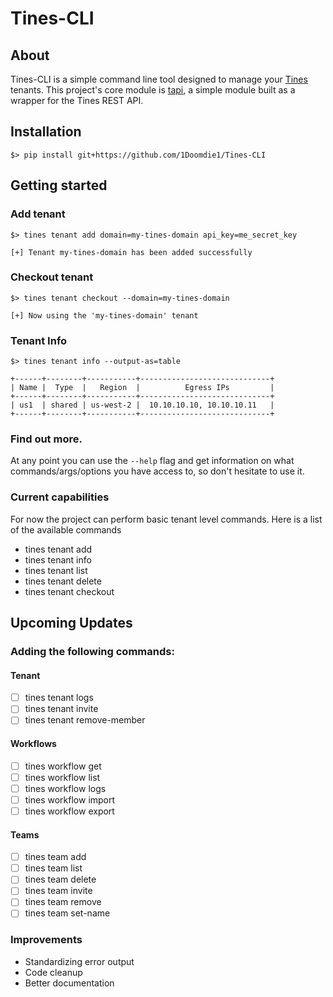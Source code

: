 # Tines-CLI

## About
Tines-CLI is a simple command line tool designed to manage your [Tines](https://www.tines.com/) tenants.
This project's core module is [tapi](https://github.com/1Doomdie1/tapi), a simple module built as a wrapper for the Tines REST API.

## Installation
```commandline
$> pip install git+https://github.com/1Doomdie1/Tines-CLI
```

## Getting started

### Add tenant
```commandline
$> tines tenant add domain=my-tines-domain api_key=me_secret_key

[+] Tenant my-tines-domain has been added successfully
``` 

### Checkout tenant
```commandline
$> tines tenant checkout --domain=my-tines-domain

[+] Now using the 'my-tines-domain' tenant
```

### Tenant Info
```commandline
$> tines tenant info --output-as=table

+------+--------+-----------+-----------------------------+
| Name |  Type  |   Region  |          Egress IPs         |
+------+--------+-----------+-----------------------------+
| us1  | shared | us-west-2 |  10.10.10.10, 10.10.10.11   |
+------+--------+-----------+-----------------------------+
```

### Find out more.
At any point you can use the `--help` flag and get information on what commands/args/options you have access to, so don't hesitate to use it.

### Current capabilities
For now the project can perform basic tenant level commands. Here is a list of the available commands

- tines tenant add
- tines tenant info
- tines tenant list
- tines tenant delete
- tines tenant checkout

## Upcoming Updates

### Adding the following commands:

#### Tenant
- [ ] tines tenant logs
- [ ] tines tenant invite
- [ ] tines tenant remove-member

#### Workflows
- [ ] tines workflow get
- [ ] tines workflow list
- [ ] tines workflow logs
- [ ] tines workflow import
- [ ] tines workflow export

#### Teams
- [ ] tines team add
- [ ] tines team list
- [ ] tines team delete
- [ ] tines team invite
- [ ] tines team remove
- [ ] tines team set-name

### Improvements

- Standardizing error output
- Code cleanup
- Better documentation